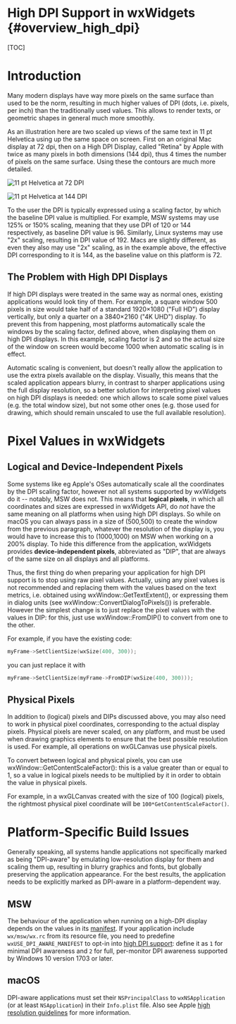 High DPI Support in wxWidgets       {#overview_high_dpi}
=============================
[TOC]

Introduction
============

Many modern displays have way more pixels on the same surface than used to be
the norm, resulting in much higher values of DPI (dots, i.e. pixels, per inch)
than the traditionally used values. This allows to render texts, or geometric
shapes in general much more smoothly.

As an illustration here are two scaled up views of the same text in 11 pt
Helvetica using up the same space on screen. First on an original Mac display
at 72 dpi, then on a High DPI Display, called "Retina" by Apple with twice as
many pixels in both dimensions (144 dpi), thus 4 times the number of pixels on
the same surface. Using these the contours are much more detailed.

![11 pt Helvetica at 72 DPI](overview_highdpi_text_72.png)

![11 pt Helvetica at 144 DPI](overview_highdpi_text_144.png)

To the user the DPI is typically expressed using a scaling factor, by which the
baseline DPI value is multiplied. For example, MSW systems may use 125% or 150%
scaling, meaning that they use DPI of 120 or 144 respectively, as baseline DPI
value is 96. Similarly, Linux systems may use "2x" scaling, resulting in DPI
value of 192. Macs are slightly different, as even they also may use "2x"
scaling, as in the example above, the effective DPI corresponding to it is 144,
as the baseline value on this platform is 72.


The Problem with High DPI Displays
----------------------------------

If high DPI displays were treated in the same way as normal ones, existing
applications would look tiny of them. For example, a square window 500 pixels
in size would take half of a standard 1920×1080 ("Full HD") display vertically,
but only a quarter on a 3840×2160 ("4K UHD") display. To prevent this from
happening, most platforms automatically scale the windows by the scaling
factor, defined above, when displaying them on high DPI displays. In this
example, scaling factor is 2 and so the actual size of the window on screen
would become 1000 when automatic scaling is in effect.

Automatic scaling is convenient, but doesn't really allow the application to
use the extra pixels available on the display. Visually, this means that the
scaled application appears blurry, in contrast to sharper applications using
the full display resolution, so a better solution for interpreting pixel values
on high DPI displays is needed: one which allows to scale some pixel values
(e.g. the total window size), but not some other ones (e.g. those used for
drawing, which should remain unscaled to use the full available resolution).


Pixel Values in wxWidgets
=========================

Logical and Device-Independent Pixels
-------------------------------------

Some systems like eg Apple's OSes automatically scale all the coordinates by
the DPI scaling factor, however not all systems supported by wxWidgets do it --
notably, MSW does not. This means that **logical pixels**, in which all
coordinates and sizes are expressed in wxWidgets API, do _not_ have the same
meaning on all platforms when using high DPI displays. So while on macOS you
can always pass in a size of (500,500) to create the window from the previous
paragraph, whatever the resolution of the display is, you would have to
increase this to (1000,1000) on MSW when working on a 200% display. To hide
this difference from the application, wxWidgets provides **device-independent
pixels**, abbreviated as "DIP", that are always of the same size on all
displays and all platforms.

Thus, the first thing do when preparing your application for high DPI support
is to stop using raw pixel values. Actually, using any pixel values is not
recommended and replacing them with the values based on the text metrics, i.e.
obtained using wxWindow::GetTextExtent(), or expressing them in dialog units
(see wxWindow::ConvertDialogToPixels()) is preferable. However the simplest
change is to just replace the pixel values with the values in DIP: for this,
just use wxWindow::FromDIP() to convert from one to the other.

For example, if you have the existing code:
```cpp
myFrame->SetClientSize(wxSize(400, 300));
```
you can just replace it with
```cpp
myFrame->SetClientSize(myFrame->FromDIP(wxSize(400, 300)));
```

Physical Pixels
---------------

In addition to (logical) pixels and DIPs discussed above, you may also need to
work in physical pixel coordinates, corresponding to the actual display pixels.
Physical pixels are never scaled, on any platform, and must be used when
drawing graphics elements to ensure that the best possible resolution is used.
For example, all operations on wxGLCanvas use physical pixels.

To convert between logical and physical pixels, you can use
wxWindow::GetContentScaleFactor(): this is a value greater than or equal to 1,
so a value in logical pixels needs to be multiplied by it in order to obtain
the value in physical pixels.

For example, in a wxGLCanvas created with the size of 100 (logical) pixels, the
rightmost physical pixel coordinate will be `100*GetContentScaleFactor()`.


[comment]: # (TODO: High-Resolution Images and Artwork)


Platform-Specific Build Issues
==============================

Generally speaking, all systems handle applications not specifically marked as
being "DPI-aware" by emulating low-resolution display for them and scaling them
up, resulting in blurry graphics and fonts, but globally preserving the
application appearance. For the best results, the application needs to be
explicitly marked as DPI-aware in a platform-dependent way.

MSW
---

The behaviour of the application when running on a high-DPI display depends on
the values in its [manifest][1]. If your application include `wx/msw/wx.rc`
from its resource file, you need to predefine `wxUSE_DPI_AWARE_MANIFEST` to
opt-in into [high DPI support][2]: define it as `1` for minimal DPI awareness and
`2` for full, per-monitor DPI awareness supported by Windows 10 version 1703 or
later.

[1]: https://docs.microsoft.com/en-us/windows/win32/sbscs/application-manifests
[2]: https://docs.microsoft.com/en-us/windows/win32/hidpi/high-dpi-desktop-application-development-on-windows

macOS
-----

DPI-aware applications must set their `NSPrincipalClass` to `wxNSApplication`
(or at least `NSApplication`) in their `Info.plist` file. Also see Apple [high
resolution guidelines][2] for more information.

[2]: https://developer.apple.com/library/archive/documentation/GraphicsAnimation/Conceptual/HighResolutionOSX/Explained/Explained.html
